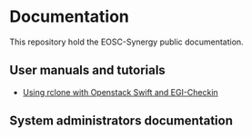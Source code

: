 # Documentation

This repository hold the EOSC-Synergy public documentation.

## User manuals and tutorials

* [Using rclone with Openstack Swift and EGI-Checkin](users/rclone-swift)

## System administrators documentation

